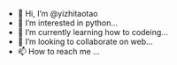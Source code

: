 - 👋 Hi, I’m @yizhitaotao
- 👀 I’m interested in python...
- 🌱 I’m currently learning how to codeing...
- 💞️ I’m looking to collaborate on web...
- 📫 How to reach me ...

<!---
yizhitaotao/yizhitaotao is a ✨ special ✨ repository because its `README.md` (this file) appears on your GitHub profile.
You can click the Preview link to take a look at your changes.
--->
